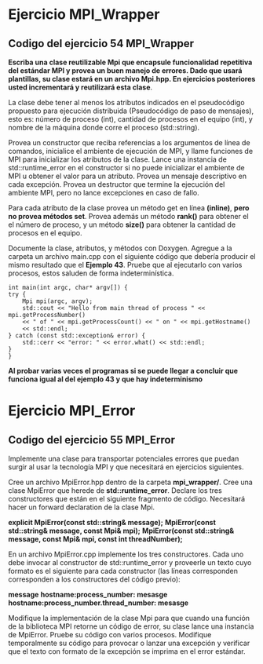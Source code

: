 # Ejercicio MPI_Wrapper

## Codigo del ejercicio 54 MPI_Wrapper

**Escriba una clase reutilizable Mpi que encapsule funcionalidad repetitiva del estándar MPI y provea un buen manejo de errores. Dado que usará plantillas, su clase estará en un archivo Mpi.hpp. En ejercicios posteriores usted incrementará y reutilizará esta clase**.

La clase debe tener al menos los atributos indicados en el pseudocódigo propuesto para ejecución distribuida (Pseudocódigo de paso de mensajes), esto es: número de proceso (int), cantidad de procesos en el equipo (int), y nombre de la máquina donde corre el proceso (std::string).

Provea un constructor que reciba referencias a los argumentos de línea de comandos, inicialice el ambiente de ejecución de MPI, y llame funciones de MPI para inicializar los atributos de la clase. Lance una instancia de std::runtime_error en el constructor si no puede inicializar el ambiente de MPI u obtener el valor para un atributo. Provea un mensaje descriptivo en cada excepción. Provea un destructor que termine la ejecución del ambiente MPI, pero no lance excepciones en caso de fallo.

Para cada atributo de la clase provea un método get en línea **(inline)**, **pero no provea métodos set**. Provea además un método **rank()** para obtener el el número de proceso, y un método **size()** para obtener la cantidad de procesos en el equipo.

Documente la clase, atributos, y métodos con Doxygen. Agregue a la carpeta un archivo main.cpp con el siguiente código que debería producir el mismo resultado que el **Ejemplo 43**. Pruebe que al ejecutarlo con varios procesos, estos saluden de forma indeterminística.

    int main(int argc, char* argv[]) {
    try {
        Mpi mpi(argc, argv);
        std::cout << "Hello from main thread of process " << mpi.getProcessNumber()
        << " of " << mpi.getProcessCount() << " on " << mpi.getHostname()
        << std::endl;
    } catch (const std::exception& error) {
        std::cerr << "error: " << error.what() << std::endl;
    }
    }

**Al probar varias veces el programas si se puede llegar a concluir que funciona igual al del ejemplo 43 y que hay indeterminismo**

# Ejercicio MPI_Error

## Codigo del ejercicio 55 MPI_Error

Implemente una clase para transportar potenciales errores que puedan surgir al usar la tecnología MPI y que necesitará en ejercicios siguientes.

Cree un archivo MpiError.hpp dentro de la carpeta **mpi_wrapper/**. Cree una clase MpiError que herede de **std::runtime_error**. Declare los tres constructores que están en el siguiente fragmento de código. Necesitará hacer un forward declaration de la clase Mpi.

**explicit MpiError(const std::string& message);**
**MpiError(const std::string& message, const Mpi& mpi);**
**MpiError(const std::string& message, const Mpi& mpi, const int threadNumber);**

En un archivo MpiError.cpp implemente los tres constructores. Cada uno debe invocar al constructor de std::runtime_error y proveerle un texto cuyo formato es el siguiente para cada constructor (las líneas corresponden corresponden a los constructores del código previo):

**message**
**hostname:process_number: mesasge**
**hostname:process_number.thread_number: mesasge**

Modifique la implementación de la clase Mpi para que cuando una función de la biblioteca MPI retorne un código de error, su clase lance una instancia de MpiError. Pruebe su código con varios procesos. Modifique temporalmente su código para provocar o lanzar una excepción y verificar que el texto con formato de la excepción se imprima en el error estándar.
